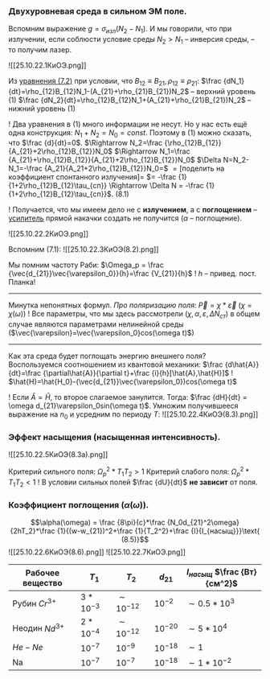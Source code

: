 ### Двухуровневая среда в сильном ЭМ поле.

Вспомним выражение $g=\sigma_{изл}(N_2-N_1)$. И мы говорили, что при излучении, если соблюсти условие среды $N_2>N_1$ –  инверсия среды, – то получим лазер.

![[25.10.22.1КиОЭ.png]]

Из [уравнения (7.2)](18.10.22.1КиОЭ.png) при условии, что $B_{12}\equiv B_{21},\rho_{12}\equiv \rho_{21}$:
$\frac {dN_1}{dt}=\rho_{12}B_{12}N_1-(A_{21}+\rho_{21}B_{21})N_2$ – верхний уровень (1)
$\frac {dN_2}{dt}=\rho_{12}B_{12}N_1+(A_{21}+\rho_{21}B_{21})N_2$ – нижний уровень (1)

! Два уравнения в (1) много информации не несут. Но у нас есть ещё одна конструкция: $N_1+N_2=N_0=const$. Поэтому в (1) можно сказать, что $\frac {d}{dt}=0$.
$\Rightarrow N_2=\frac {\rho_{12}B_{12}}{A_{21}+2\rho_{12}B_{12}}N_0$
$\Rightarrow N_1=\frac {A_{21}+\rho_{12}B_{12}}{A_{21}+2\rho_{12}B_{12}}N_0$ 
$\Delta N=N_2-N_1=-\frac {A_21}{A_21+2\rho_{12}B_{12}}N_0=$ 
$= \text{[поделить на коэффициент спонтанного излучения]}=$
$= -\frac {1}{1+2\rho_{12}B_{12}\tau_{сп}} \Rightarrow \Delta N = -\frac {1}{1+2\rho_{12}B_{12}\tau_{сп}}$. (8.1)

! Получается, что мы имеем дело не с **излучением**, а с **поглощением** – [усилитель](https://translated.turbopages.org/proxy_u/en-ru.ru.0d34b309-63675abb-47fafa7a-74722d776562/https/en.wikipedia.org/wiki/Laser_pumping) прямой накачки создать не получится ($\alpha$ – поглощение).

![[25.10.22.2КиОЭ.png]]

Вспомним (7.1):
![[25.10.22.3КиОЭ(8.2).png]]

Мы помним частоту Раби: $\Omega_р = \frac {\vec{d_{21}}\vec{\varepsilon_0}}{h}=\frac {V_{21}}{h}$ ! $h$ – привед. пост. Планка!

---------
Минутка непонятных формул.
*Про поляризацию поля:* $\vec{P}=\chi*\vec{\varepsilon}$ ($\chi=\chi(\omega)$)
! Все параметры, что мы здесь рассмотрели ($\chi,\alpha,\varepsilon,\Delta N_{ст}$) в общем случае являются параметрами нелинейной среды ($\vec{\varepsilon}=\vec{\varepsilon_0}cos(\omega t)$)

------------
Как эта среда будет поглощать энергию внешнего поля?
Воспользуемся соотношением из квантовой механики:
$\frac {d\hat{A}}{dt}=\frac {\partial\hat{A}}{\partial t}+\frac {i}{h}[\hat{A},\hat{H}]$     ! $\hat{H}=\hat{H_0}-(\vec{d_{21}}\vec{\varepsilon_0})cos(\omega t)$

! Если $\hat{A}=\hat{H}$, то второе слагаемое занулится. Тогда: $\frac {dH}{dt} = \omega d_{21}\varepsilon_0sin(\omega t)$.
Умножим получившееся выражение на $n_0$ и усредним по периоду $T$:
![[25.10.22.4КиОЭ(8.3).png]]

### Эффект насыщения (насыщенная интенсивность).
![[25.10.22.5КиОЭ(8.3а).png]]

Критерий сильного поля: $\Omega_р^2*T_1T_2>1$
Критерий слабого поля: $\Omega_р^2*T_1T_2<1$
! В условии сильных полей $\frac {dU}{dt}$ **не зависит** от поля.

### Коэффициент поглощения ($\alpha(\omega)$).

$$\alpha(\omega) = \frac {8\pi}{c}*\frac {N_0d_{21}^2\omega}{2hT_2}*\frac {1}{(w-w_{21})^2+\frac {1}{T_2^2}+\frac {I}{I_{насыщ}}}\text{ (8.5)}$$
![[25.10.22.6КиОЭ(8.6).png]]
![[25.10.22.7КиОЭ.png]]

| Рабочее вещество | $T_1$ | $T_2$ | $d_{21}$ | $I_{насыщ}$ $\frac {Вт}{см^2}$ |
| --- | --- | --- | --- | --- |
| Рубин $Cr^{3+}$ | $3*10^{-3}$ | $\sim 10^{-12}$ | $10^{-2}$ | $\sim 0.5*10^3$ |
| Неодин $Nd^{3+}$ | $2*10^{-4}$ | $\sim 10^{-12}$ | $10^{-20}$ |$\sim 5*10^4$|
| $He-Ne$ | $10^{-7}$ | $10^{-9}$ | $10^{-18}$ | $\sim 1$ |
| Na | $10^{-7}$ | $10^{-7}$ | $10^{-18}$ | $\sim 1*10^{-2}$ |





